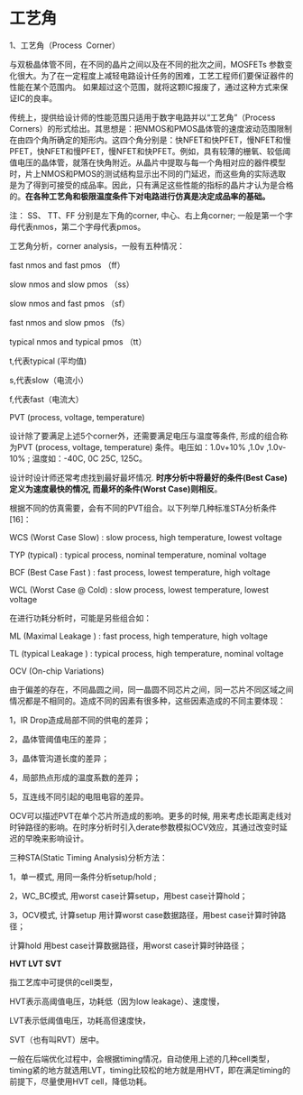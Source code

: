# 工艺角
1、工艺角（Process Corner）

与双极晶体管不同，在不同的晶片之间以及在不同的批次之间，MOSFETs 参数变化很大。为了在一定程度上减轻电路设计任务的困难，工艺工程师们要保证器件的性能在某个范围内。 如果超过这个范围，就将这颗IC报废了，通过这种方式来保证IC的良率。

传统上，提供给设计师的性能范围只适用于数字电路并以“工艺角”（Process Corners）的形式给出。其思想是：把NMOS和PMOS晶体管的速度波动范围限制在由四个角所确定的矩形内。这四个角分别是：快NFET和快PFET，慢NFET和慢PFET，快NFET和慢PFET，慢NFET和快PFET。例如，具有较薄的栅氧、较低阈值电压的晶体管，就落在快角附近。从晶片中提取与每一个角相对应的器件模型时，片上NMOS和PMOS的测试结构显示出不同的门延迟，而这些角的实际选取是为了得到可接受的成品率。因此，只有满足这些性能的指标的晶片才认为是合格的。**在各种工艺角和极限温度条件下对电路进行仿真是决定成品率的基础。**

注： SS、 TT、FF 分别是左下角的corner, 中心、右上角corner; 一般是第一个字母代表nmos，第二个字母代表pmos。

工艺角分析，corner analysis，一般有五种情况：

fast nmos and fast pmos （ff）

slow nmos and slow pmos （ss）

slow nmos and fast pmos （sf）

fast nmos and slow pmos （fs）

typical nmos and typical pmos （tt）

t,代表typical (平均值)

s,代表slow（电流小）

f,代表fast（电流大）

PVT (process, voltage, temperature)

设计除了要满足上述5个corner外，还需要满足电压与温度等条件, 形成的组合称为PVT (process, voltage, temperature) 条件。电压如：1.0v+10% ,1.0v ,1.0v-10% ; 温度如：-40C, 0C 25C, 125C。

设计时设计师还常考虑找到最好最坏情况. **时序分析中将最好的条件(Best Case)定义为速度最快的情况, 而最坏的条件(Worst Case)则相反**。

根据不同的仿真需要，会有不同的PVT组合。以下列举几种标准STA分析条件\[16\]：

WCS (Worst Case Slow) : slow process, high temperature, lowest voltage

TYP (typical) : typical process, nominal temperature, nominal voltage

BCF (Best Case Fast ) : fast process, lowest temperature, high voltage

WCL (Worst Case @ Cold) : slow process, lowest temperature, lowest voltage

在进行功耗分析时，可能是另些组合如：

ML (Maximal Leakage ) : fast process, high temperature, high voltage

TL (typical Leakage ) : typical process, high temperature, nominal voltage

OCV (On-chip Variations)

由于偏差的存在，不同晶圆之间，同一晶圆不同芯片之间，同一芯片不同区域之间情况都是不相同的。造成不同的因素有很多种，这些因素造成的不同主要体现：

1，IR Drop造成局部不同的供电的差异；

2，晶体管阈值电压的差异；

3，晶体管沟道长度的差异；

4，局部热点形成的温度系数的差异；

5，互连线不同引起的电阻电容的差异。

OCV可以描述PVT在单个芯片所造成的影响。更多的时候, 用来考虑长距离走线对时钟路径的影响。在时序分析时引入derate参数模拟OCV效应，其通过改变时延迟的早晚来影响设计。

三种STA(Static Timing Analysis)分析方法：

1，单一模式, 用同一条件分析setup/hold ;

2，WC\_BC模式, 用worst case计算setup，用best case计算hold；

3，OCV模式, 计算setup 用计算worst case数据路径，用best case计算时钟路径；

计算hold 用best case计算数据路径，用worst case计算时钟路径；

**HVT LVT SVT**

指工艺库中可提供的cell类型，

HVT表示高阈值电压，功耗低（因为low leakage）、速度慢，

LVT表示低阈值电压，功耗高但速度快，

SVT（也有叫RVT）居中。

一般在后端优化过程中，会根据timing情况，自动使用上述的几种cell类型，timing紧的地方就选用LVT，timing比较松的地方就是用HVT，即在满足timing的前提下，尽量使用HVT cell，降低功耗。
